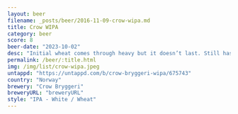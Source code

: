 ```yaml
---
layout: beer
filename: _posts/beer/2016-11-09-crow-wipa.md
title: Crow WIPA
category: beer
score: 8
beer-date: "2023-10-02"
desc: "Initial wheat comes through heavy but it doesn’t last. Still has that little banana tinge through the hops"
permalink: /beer/:title.html
img: /img/list/crow-wipa.jpeg
untappd: "https://untappd.com/b/crow-bryggeri-wipa/675743"
country: "Norway"
brewery: "Crow Bryggeri"
breweryURL: "breweryURL"
style: "IPA - White / Wheat"
---
```


